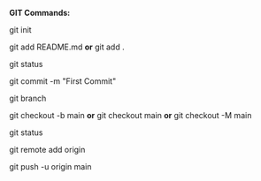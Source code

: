**GIT Commands:**

git init

git add README.md **or** git add .

git status

git commit -m "First Commit"

git branch

git checkout -b main **or** git checkout main **or** git checkout -M main

git status

git remote add origin 

git push -u origin main

